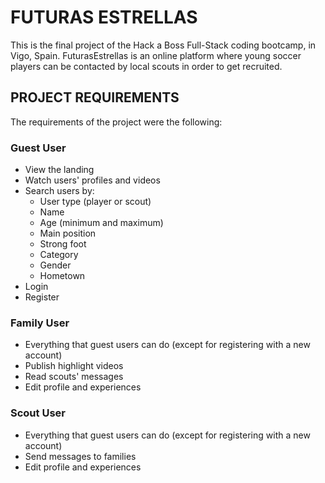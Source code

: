 # FUTURAS ESTRELLAS
This is the final project of the Hack a Boss Full-Stack coding bootcamp, in Vigo, Spain. FuturasEstrellas is an online platform where young soccer players can be contacted by local scouts in order to get recruited.

## PROJECT REQUIREMENTS
The requirements of the project were the following:
### Guest User
* View the landing
* Watch users' profiles and videos
* Search users by:
    - User type (player or scout)
    - Name
    - Age (minimum and maximum)
    - Main position
    - Strong foot
    - Category
    - Gender
    - Hometown
* Login
* Register

### Family User
* Everything that guest users can do (except for registering with a new account)
* Publish highlight videos
* Read scouts' messages
* Edit profile and experiences

### Scout User
* Everything that guest users can do (except for registering with a new account)
* Send messages to families
* Edit profile and experiences